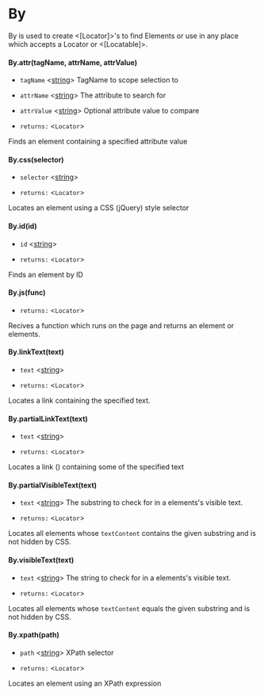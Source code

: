 # By
By is used to create <[Locator]>'s to find Elements or use in any place which accepts a Locator or <[Locatable]>.
#### By.attr(tagName, attrName, attrValue)
* `tagName` <[string]> TagName to scope selection to
* `attrName` <[string]> The attribute to search for
* `attrValue` <[string]> Optional attribute value to compare

* `returns:` <`Locator`> 

Finds an element containing a specified attribute value

#### By.css(selector)
* `selector` <[string]> 

* `returns:` <`Locator`> 

Locates an element using a CSS (jQuery) style selector

#### By.id(id)
* `id` <[string]> 

* `returns:` <`Locator`> 

Finds an element by ID

#### By.js(func)
* `returns:` <`Locator`> 

Recives a function which runs on the page and returns an element or elements.

#### By.linkText(text)
* `text` <[string]> 

* `returns:` <`Locator`> 

Locates a link containing the specified text.

#### By.partialLinkText(text)
* `text` <[string]> 

* `returns:` <`Locator`> 

Locates a link (<a>) containing some of the specified text

#### By.partialVisibleText(text)
* `text` <[string]> The substring to check for in a elements's visible text.

* `returns:` <`Locator`> 

Locates all elements whose `textContent` contains the given
substring and is not hidden by CSS.

#### By.visibleText(text)
* `text` <[string]> The string to check for in a elements's visible text.

* `returns:` <`Locator`> 

Locates all elements whose `textContent` equals the given
substring and is not hidden by CSS.

#### By.xpath(path)
* `path` <[string]> XPath selector

* `returns:` <`Locator`> 

Locates an element using an XPath expression


[string]: https://developer.mozilla.org/en-US/docs/Web/JavaScript/Data_structures#String_type